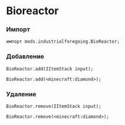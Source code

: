 # Bioreactor

### Импорт

```zenscript
импорт mods.industrialforegoing.BioReactor;
```

### Добавление

```zenscript
BioReactor.add(IItemStack input);

BioReactor.add(<minecraft:diamond>);
```

### Удаление

```zenscript
BioReactor.remove(IItemStack input);

BioReactor.remove(<minecraft:diamond>);
```